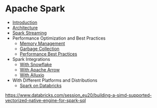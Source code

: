 # Apache Spark

* [Introduction](intro-to-spark.md)
* [Architecture](architecture/README.md)
* [Spark Streaming](structured-streaming/README.md)
* Performance Optimization and Best Practices
  * [Memory Management](best-practices/memory-management.md)
  * [Garbage Collection](best-practices/garbage-collection.md)
  * [Performance Best Practices](best-practices/performance-best-practices.md)
* Spark Integrations
  * [With Snowflake](integrations/Snowflake/Snowpark.md)
  * [With Apache Arrow](integrations/apache-arrow/Apache-Arrow-Integration.md)
  * [With Alluxio](integrations/Alluxio/Whitepaper-Accelerating-analytics-on-AWS-EMR-AWS-S3.pdf)
* With Different Platforms and Distributions
  * [Spark on Databricks](integrations/databricks/README.md)

https://www.databricks.com/session_eu20/building-a-simd-supported-vectorized-native-engine-for-spark-sql